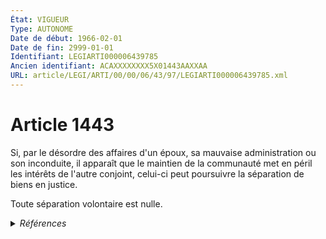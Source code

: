 ```yaml
---
État: VIGUEUR
Type: AUTONOME
Date de début: 1966-02-01
Date de fin: 2999-01-01
Identifiant: LEGIARTI000006439785
Ancien identifiant: ACAXXXXXXXX5X01443AAXXAA
URL: article/LEGI/ARTI/00/00/06/43/97/LEGIARTI000006439785.xml
---
```


<h1>Article 1443</h1>

Si, par le désordre des affaires d'un époux, sa mauvaise administration ou son
inconduite, il apparaît que le maintien de la communauté met en péril les
intérêts de l'autre conjoint, celui-ci peut poursuivre la séparation de biens en
justice.<br />

Toute séparation volontaire est nulle.


<details>
  <summary><em>Références</em></summary>

  <h2>Textes faisant référence à l'article</h2>
  
  <ul>
    <li>
      <a href="https://legal.tricoteuses.fr//redirection/JORFTEXT000000503950?vers=git&vers=legifrance">Loi n°65-570 du 13 juillet 1965 PORTANT REFORME DES REGIMES MATRIMONIAUX</a> CODIFICATION cible
    </li>
  </ul>
  
  <h2>Références faites par l'article</h2>
  
  <ul>
    <li>
      1965-07-13 CODIFICATION source <a href="https://legal.tricoteuses.fr//redirection/JORFTEXT000000503950?vers=git&vers=legifrance">Loi n°65-570 du 13 juillet 1965 PORTANT REFORME DES REGIMES MATRIMONIAUX</a>
    </li>
  </ul>
</details>

